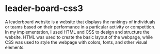 # leader-board-css3
A leaderboard website is a website that displays the rankings of individuals or teams based on their performance in a particular activity or competition. In my implementation, I used HTML and CSS to design and structure the website. HTML was used to create the basic layout of the webpage, while CSS was used to style the webpage with colors, fonts, and other visual elements.
